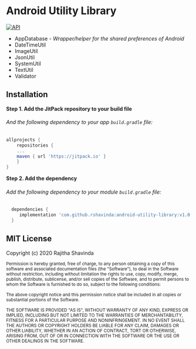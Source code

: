 # Android Utility Library
[![API](https://img.shields.io/badge/API-15%2B-green.svg?style=flat)](https://android-arsenal.com/api?level=15)

- AppDatabase - *Wrapper/helper for the shared preferences of Android*
- DateTimeUtil
- ImageUtil
- JsonUtil
- SystemUtil
- TextUtil
- Validator


## Installation

**Step 1. Add the JitPack repository to your build file**
###### And the following dependency to your app `build.gradle` file:

```groovy
allprojects {
    repositories {
	...
	maven { url 'https://jitpack.io' }
    }
}
```

**Step 2. Add the dependency**
###### Add the following dependency to your module `build.gradle` file:
```groovy
  dependencies {
     implementation 'com.github.rshavinda:android-utility-library:v1.0.1'
  }
```



## MIT License

Copyright (c) 2020 Rajitha Shavinda

<sub>Permission is hereby granted, free of charge, to any person obtaining a copy
of this software and associated documentation files (the "Software"), to deal
in the Software without restriction, including without limitation the rights
to use, copy, modify, merge, publish, distribute, sublicense, and/or sell
copies of the Software, and to permit persons to whom the Software is
furnished to do so, subject to the following conditions:<sub>

<sub>The above copyright notice and this permission notice shall be included in all
copies or substantial portions of the Software.<sub>

<sub>THE SOFTWARE IS PROVIDED "AS IS", WITHOUT WARRANTY OF ANY KIND, EXPRESS OR
IMPLIED, INCLUDING BUT NOT LIMITED TO THE WARRANTIES OF MERCHANTABILITY,
FITNESS FOR A PARTICULAR PURPOSE AND NONINFRINGEMENT. IN NO EVENT SHALL THE
AUTHORS OR COPYRIGHT HOLDERS BE LIABLE FOR ANY CLAIM, DAMAGES OR OTHER
LIABILITY, WHETHER IN AN ACTION OF CONTRACT, TORT OR OTHERWISE, ARISING FROM,
OUT OF OR IN CONNECTION WITH THE SOFTWARE OR THE USE OR OTHER DEALINGS IN THE
SOFTWARE.<sub>
